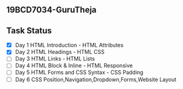 ## 19BCD7034-GuruTheja
## Task Status
  - [x] Day 1 HTML Introduction - HTML Attributes
  - [x] Day 2 HTML Headings - HTML CSS
  - [ ] Day 3 HTML Links - HTML Lists
  - [ ] Day 4 HTML Block & Inline - HTML Responsive
  - [ ] Day 5 HTML Forms and CSS Syntax - CSS Padding
  - [ ] Day 6 CSS Position,Navigation,Dropdown,Forms,Website Layout
